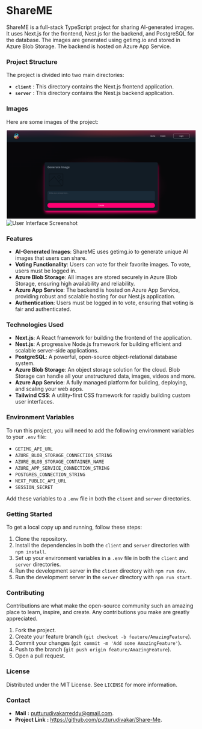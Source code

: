 # ShareME

ShareME is a full-stack TypeScript project for sharing AI-generated images. It uses Next.js for the frontend, Nest.js for the backend, and PostgreSQL for the database. The images are generated using getimg.io and stored in Azure Blob Storage. The backend is hosted on Azure App Service.


### Project Structure

The project is divided into two main directories:

- **`client`** : This directory contains the Next.js frontend application.
- **`server`** : This directory contains the Nest.js backend application.


### Images

Here are some images of the project:

![Project Diagram](images/project-image)
![User Interface Screenshot](images/ui-screenshot.png)


### Features

- **AI-Generated Images**: ShareME uses getimg.io to generate unique AI images that users can share.
- **Voting Functionality**: Users can vote for their favorite images. To vote, users must be logged in.
- **Azure Blob Storage**: All images are stored securely in Azure Blob Storage, ensuring high availability and reliability.
- **Azure App Service**: The backend is hosted on Azure App Service, providing robust and scalable hosting for our Nest.js application.
- **Authentication**: Users must be logged in to vote, ensuring that voting is fair and authenticated.

### Technologies Used

- **Next.js**: A React framework for building the frontend of the application.
- **Nest.js**: A progressive Node.js framework for building efficient and scalable server-side applications.
- **PostgreSQL**: A powerful, open-source object-relational database system.
- **Azure Blob Storage**: An object storage solution for the cloud. Blob Storage can handle all your unstructured data, images, videos and more.
- **Azure App Service**: A fully managed platform for building, deploying, and scaling your web apps.
- **Tailwind CSS**: A utility-first CSS framework for rapidly building custom user interfaces.

### Environment Variables

To run this project, you will need to add the following environment variables to your `.env` file:

- `GETIMG_API_URL`
- `AZURE_BLOB_STORAGE_CONNECTION_STRING`
- `AZURE_BLOB_STORAGE_CONTAINER_NAME`
- `AZURE_APP_SERVICE_CONNECTION_STRING`
- `POSTGRES_CONNECTION_STRING`
- `NEXT_PUBLIC_API_URL`
- `SESSION_SECRET`

Add these variables to a `.env` file in both the `client` and `server` directories.

### Getting Started

To get a local copy up and running, follow these steps:

1. Clone the repository.
2. Install the dependencies in both the `client` and `server` directories with `npm install`.
3. Set up your environment variables in a `.env` file in both the `client` and `server` directories.
4. Run the development server in the `client` directory with `npm run dev`.
5. Run the development server in the `server` directory with `npm run start`.

### Contributing

Contributions are what make the open-source community such an amazing place to learn, inspire, and create. Any contributions you make are greatly appreciated.

1. Fork the project.
2. Create your feature branch (`git checkout -b feature/AmazingFeature`).
3. Commit your changes (`git commit -m 'Add some AmazingFeature'`).
4. Push to the branch (`git push origin feature/AmazingFeature`).
5. Open a pull request.

### License

Distributed under the MIT License. See `LICENSE` for more information.

### Contact

- **Mail** **:** putturudivakarreddy@gmail.com.
- **Project Link** **:** https://github.com/putturudivakar/Share-Me.
